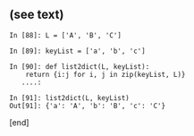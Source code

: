 ## (see text)

    In [88]: L = ['A', 'B', 'C']
    
    In [89]: keyList = ['a', 'b', 'c']
    
    In [90]: def list2dict(L, keyList):
        return {i:j for i, j in zip(keyList, L)}
       ....: 
    
    In [91]: list2dict(L, keyList)
    Out[91]: {'a': 'A', 'b': 'B', 'c': 'C'}

[end]
